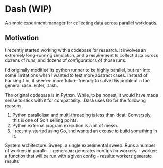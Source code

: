 # Dash (WIP)

A simple experiment manager for collecting data across parallel workloads.

## Motivation

I recently started working with a codebase for research. It involves an extremely long-running simulation, and a requirement to collect data across dozens of runs, and dozens of configurations of those runs.

I'd originally modified its python runner to be highly parallel, but ran into some limitations when I wanted to test more abstract cases. Instead of hacking it in, it seemed more future-friendly to solve this problem in the general case. Enter, Dash.

The original codebase is in Python. While, to be honest, it would have made sense to stick with it for compatibility...Dash uses Go for the following reasons.

1. Python parallelism and multi-threading is less than ideal. Conversely, this is one of Go's selling points.
2. Python external program execution is a bit of messy.
3. I recently started using Go, and wanted an excuse to build something in it.

System Architecture:
Sweep: a single experimental sweep. Runs a number of workers in parallel. - generator: generates configs for workers. - worker: a function that will be run with a given config - results: workers generate results
